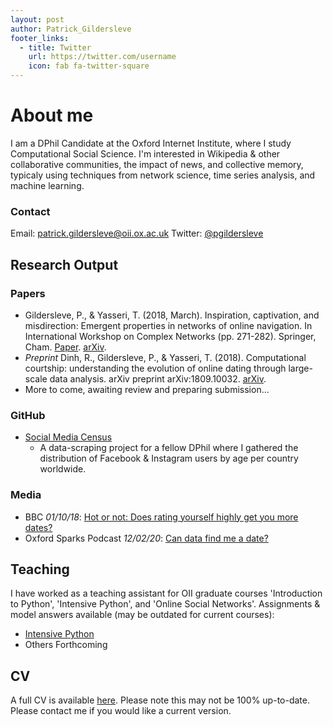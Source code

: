 ```yaml
---
layout: post
author: Patrick_Gildersleve
footer_links:
  - title: Twitter
    url: https://twitter.com/username
    icon: fab fa-twitter-square
---
```

#    
# About me

I am a DPhil Candidate at the Oxford Internet Institute, where I study Computational Social Science. I'm interested in Wikipedia & other collaborative communities, the impact of news, and collective memory, typicaly using techniques from network science, time series analysis, and machine learning.

### Contact
Email: [patrick.gildersleve@oii.ox.ac.uk](patrick.gildersleve@oii.ox.ac.uk)
Twitter: [@pgildersleve](https://twitter.com/pgildersleve)

## Research Output

### Papers
- Gildersleve, P., & Yasseri, T. (2018, March). Inspiration, captivation, and misdirection: Emergent properties in networks of online navigation. In International Workshop on Complex Networks (pp. 271-282). Springer, Cham. [Paper](https://link.springer.com/chapter/10.1007/978-3-319-73198-8_23). [arXiv](https://arxiv.org/abs/1710.03326).
- _Preprint_ Dinh, R., Gildersleve, P., & Yasseri, T. (2018). Computational courtship: understanding the evolution of online dating through large-scale data analysis. arXiv preprint arXiv:1809.10032. [arXiv](https://arxiv.org/abs/1809.10032).
- More to come, awaiting review and preparing submission...

### GitHub
- [Social Media Census](https://github.com/pgilders/Social-Media-Census)
  - A data-scraping project for a fellow DPhil where I gathered the distribution of Facebook & Instagram users by age per country worldwide.

### Media
- BBC _01/10/18_: [Hot or not: Does rating yourself highly get you more dates?](https://www.bbc.com/news/av/technology-45700838/hot-or-not-does-rating-yourself-highly-get-you-more-dates)
- Oxford Sparks Podcast _12/02/20_: [Can data find me a date?](https://www.oxfordsparks.ox.ac.uk/content/can-data-find-me-date)

## Teaching
I have worked as a teaching assistant for OII graduate courses 'Introduction to Python', 'Intensive Python', and 'Online Social Networks'. Assignments & model answers available (may be outdated for current courses):
- [Intensive Python](https://github.com/pgilders/OII-PySDS-ModelAnswers)
- Others Forthcoming

## CV
A full CV is available [here](files/CV.pdf). Please note this may not be 100% up-to-date. Please contact me if you would like a current version.
